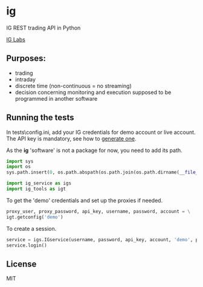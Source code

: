 # ig

IG REST trading API in Python

[IG Labs](http://labs.ig.com/)

## Purposes:
* trading
* intraday
* discrete time (non-continuous = no streaming)
* decision concerning monitoring and execution supposed to be programmed in another software

## Running the tests
In tests\config.ini, add your IG credentials for demo account or live account.
The API key is mandatory, see how to [generate one](https://labs.ig.com/gettingstarted).

As the **ig** 'software' is not a package for now, you need to add its path.

```python
import sys
import os
sys.path.insert(0, os.path.abspath(os.path.join(os.path.dirname(__file__), '..', 'ig')))

import ig_service as igs
import ig_tools as igt
```

To get the 'demo' credentials and set up the proxies if needed.
```python
proxy_user, proxy_password, api_key, username, password, account = \
igt.getconfig('demo')
```

To create a session.
```python
service = igs.IGservice(username, password, api_key, account, 'demo', proxy_user, proxy_password)
service.login()
```

## License
MIT
